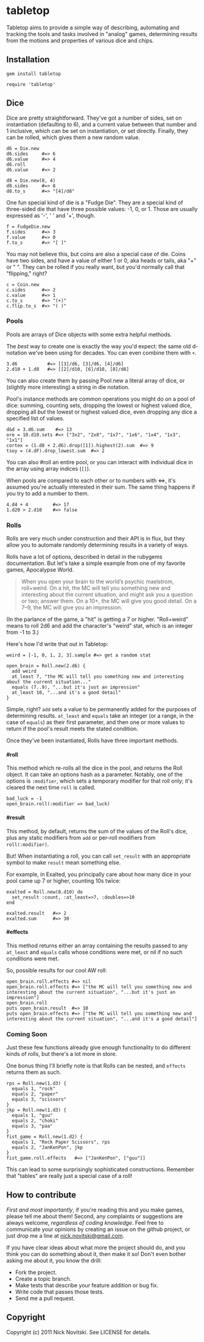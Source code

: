 # tabletop

Tabletop aims to provide a simple way of describing, automating and tracking the tools and tasks involved in "analog" games, determining results from the motions and properties of various dice and chips.

## Installation

    gem install tabletop
    
    require 'tabletop'

## Dice

Dice are pretty straightforward.  They've got a number of sides, set on instantiation (defaulting to 6), and a current value between that number and 1 inclusive, which can be set on instantiation, or set directly. Finally, they can be rolled, which gives them a new random value.

    d6 = Die.new
    d6.sides     #=> 6
    d6.value     #=> 4
    d6.roll
    d6.value     #=> 2
    
    d8 = Die.new(8, 4)
    d8.sides     #=> 8
    d8.to_s      #=> "[4]/d8"
    
One fun special kind of die is a "Fudge Die".  They are a special kind of three-sided die that have three possible values: -1, 0, or 1.  Those are usually expressed as '-', ' ' and '+', though. 

    f = FudgeDie.new
    f.sides      #=> 3
    f.value      #=> 0
    f.to_s       #=> "[ ]"
    
You may not believe this, but coins are also a special case of die.  Coins have two sides, and have a value of either 1 or 0, aka heads or tails, aka "+" or " ".  They can be rolled if you really want, but you'd normally call that "flipping," right?

    c = Coin.new
    c.sides      #=> 2
    c.value      #=> 1
    c.to_s       #=> "(+)"
    c.flip.to_s  #=> "( )"  

### Pools

Pools are arrays of Dice objects with some extra helpful methods.

The _best_ way to create one is exactly the way you'd expect: the same old d-notation we've been using for decades.  You can even combine them with `+`.

    3.d6           #=> [[3]/d6, [3]/d6, [4]/d6]
    2.d10 + 1.d8   #=> [[2]/d10, [6]/d10, [8]/d8]

You can also create them by passing Pool.new a literal array of dice, or (slightly more interesting) a string in die notation.

Pool's instance methods are common operations you might do on a pool of dice: summing, counting sets, dropping the lowest or highest valued dice, dropping all _but_ the lowest or highest valued dice, even dropping any dice  a specified list of values. 

    d&d = 3.d6.sum    #=> 13
    ore = 10.d10.sets #=> ["3x2", "2x8", "1x7", "1x6", "1x4", "1x3", "1x1"]
    cortex = (1.d8 + 2.d6).drop([1]).highest(2).sum  #=> 9
    tsoy = (4.dF).drop_lowest.sum  #=> 2

You can also #roll an entire pool, or you can interact with individual dice in the array using array indices (`[]`).
  
When pools are compared to each other or to numbers with <=>, it's assumed you're actually interested in their sum.  The same thing happens if you try to add a number to them.

    4.d4 + 4         #=> 17
    1.d20 > 2.d10    #=> false
    
### Rolls

Rolls are very much under construction and their API is in flux, but they allow you to automate randomly determining results in a variety of ways.

Rolls have a lot of options, described in detail in the rubygems documentation.  But let's take a simple example from one of my favorite games, Apocalypse World.

>When you open your brain to the world’s psychic maelstrom, roll+weird. On a hit, the MC will tell you something new and interesting about the current situation, and might ask you a question or two; answer them. On a 10+, the MC will give you good detail. On a 7–9, the MC will give you an impression.

(In the parlance of the game, a "hit" is getting a 7 or higher.  "Roll+weird" means to roll 2d6 and add the character's "weird" stat, which is an integer from -1 to 3.)

Here's how I'd write that out in Tabletop:

    weird = [-1, 0, 1, 2, 3].sample #=> get a random stat
    
    open_brain = Roll.new(2.d6) {
      add weird
      at_least 7, "the MC will tell you something new and interesting about the current situation..."
      equals (7..9), "...but it's just an impression"
      at_least 10, "...and it's a good detail"
    }
    
Simple, right?  `add` sets a value to be permanently added for the purposes of determining results.  `at_least` and `equals` take an integer (or a range, in the case of `equals`) as their first parameter, and then one or more values to return if the pool's result meets the stated condition.

Once they've been instantiated, Rolls have three important methods. 

#### #roll
 
This method which re-rolls all the dice in the pool, and returns the Roll object.  It can take an options hash as a parameter.  Notably, one of the options is `:modifier`, which sets a temporary modifier for that roll only; it's cleared the next time `roll` is called.
    
    bad_luck = -1
    open_brain.roll(:modifier => bad_luck)

#### #result

This method, by default, returns the sum of the values of the Roll's dice, plus any static modifiers from `add` or per-roll modifiers from `roll(:modifier)`.

But!  When instantiating a roll, you can call `set_result` with an appropriate symbol to make `result` mean something else. 

For example, in Exalted, you principally care about how many dice in your pool came up 7 or higher, counting 10s twice:

    exalted = Roll.new(8.d10) do
      set_result :count, :at_least=>7, :doubles=>10
    end
    
    exalted.result   #=> 2
    exalted.sum      #=> 30

#### #effects

This method returns either an array containing the results passed to any `at_least` and `equals` calls whose conditions were met, or nil if no such conditions were met.

So, possible results for our cool AW roll:

    open_brain.roll.effects #=> nil
    open_brain.roll.effects #=> ["the MC will tell you something new and interesting about the current situation", "...but it's just an impression"]
    open_brain.roll 
    puts open_brain.result  #=> 10 
    puts open_brain.effects #=> ["the MC will tell you something new and interesting about the current situation", "...and it's a good detail"]
    
### Coming Soon

Just these few functions already give enough functionality to do different kinds of rolls, but there's a lot more in store.

One bonus thing I'll briefly note is that Rolls can be nested, and `effects` returns them as such. 

    rps = Roll.new(1.d3) {
      equals 1, "rock"
      equals 2, "paper"
      equals 3, "scissors"
    }
    jkp = Roll.new(1.d3) {
      equals 1, "guu"
      equals 2, "choki"
      equals 3, "paa"
    }
    fist_game = Roll.new(1.d2) {
      equals 1, "Rock Paper Scissors", rps
      equals 2, "JanKenPon", jkp 
    }
    fist_game.roll.effects   #=> ["JanKenPon", ["guu"]]

This can lead to some surprisingly sophisticated constructions.  Remember that "tables" are really just a special case of a roll!

## How to contribute

*First and most importantly*, if you're reading this and you make games, please tell me about them!  Second, any complaints or suggestions are always welcome, _regardless of coding knowledge_.  Feel free to communicate your opinions by creating an issue on the github project, or just drop me a line at <nick.novitski@gmail.com>.

If you have clear ideas about what more the project should do, and you think you can do something about it, then make it so!  Don't even bother asking me about it, you know the drill:

* Fork the project.
* Create a topic branch.
* Make tests that describe your feature addition or bug fix.
* Write code that passes those tests.
* Send me a pull request.

## Copyright

Copyright (c) 2011 Nick Novitski. See LICENSE for details.
